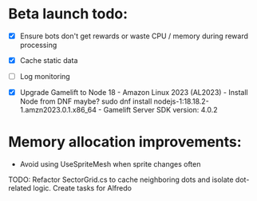 # Beta launch todo:
- [x] Ensure bots don't get rewards or waste CPU / memory during reward processing
- [x] Cache static data
- [ ] Log monitoring
- [x] Upgrade Gamelift to Node 18
      - Amazon Linux 2023 (AL2023)
      - Install Node from DNF maybe? sudo dnf install nodejs-1:18.18.2-1.amzn2023.0.1.x86_64
      - Gamelift Server SDK version: 4.0.2



# Memory allocation improvements:
 - Avoid using UseSpriteMesh when sprite changes often

TODO: Refactor SectorGrid.cs to cache neighboring dots and isolate dot-related logic. Create tasks for Alfredo
